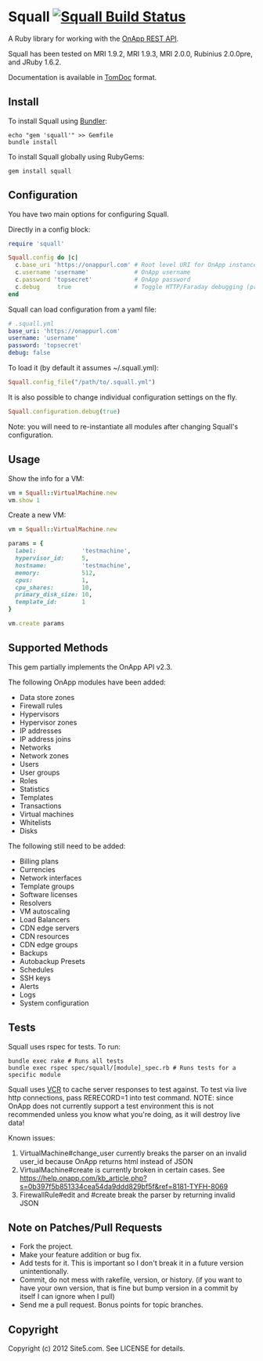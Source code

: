Squall [![Squall Build Status][Build Icon]][Build Status]
=========================================================

A Ruby library for working with the [OnApp REST API][].

Squall has been tested on MRI 1.9.2, MRI 1.9.3, MRI 2.0.0,
Rubinius 2.0.0pre, and JRuby 1.6.2.

Documentation is available in [TomDoc][] format.

[Build Status]: http://travis-ci.org/site5/squall
[Build Icon]: https://secure.travis-ci.org/site5/squall.png?branch=master
[OnApp REST API]: https://help.onapp.com/manual.php?m=2
[TomDoc]: http://rdoc.info/github/site5/squall/master/frames

Install
-------

To install Squall using [Bundler](http://gembundler.com):

```
echo "gem 'squall'" >> Gemfile
bundle install
```

To install Squall globally using RubyGems:

```
gem install squall
```

Configuration
-------------

You have two main options for configuring Squall.

Directly in a config block:

```ruby
require 'squall'

Squall.config do |c|
  c.base_uri 'https://onappurl.com' # Root level URI for OnApp instance
  c.username 'username'             # OnApp username
  c.password 'topsecret'            # OnApp password
  c.debug     true                  # Toggle HTTP/Faraday debugging (prints to $stderr)
end
```

Squall can load configuration from a yaml file:

```yaml
# .squall.yml
base_uri: 'https://onappurl.com'
username: 'username'
password: 'topsecret'
debug: false
```

To load it (by default it assumes ~/.squall.yml):

```ruby
Squall.config_file("/path/to/.squall.yml")
```

It is also possible to change individual configuration settings on the fly.

```ruby
Squall.configuration.debug(true)
```

Note: you will need to re-instantiate all modules after changing Squall's configuration.

Usage
-----

Show the info for a VM:

```ruby
vm = Squall::VirtualMachine.new
vm.show 1
```

Create a new VM:

```ruby
vm = Squall::VirtualMachine.new

params = {
  label:             'testmachine',
  hypervisor_id:     5,
  hostname:          'testmachine',
  memory:            512,
  cpus:              1,
  cpu_shares:        10,
  primary_disk_size: 10,
  template_id:       1
}

vm.create params
```

Supported Methods
-----------------

This gem partially implements the OnApp API v2.3.

The following OnApp modules have been added:

* Data store zones
* Firewall rules
* Hypervisors
* Hypervisor zones
* IP addresses
* IP address joins
* Networks
* Network zones
* Users
* User groups
* Roles
* Statistics
* Templates
* Transactions
* Virtual machines
* Whitelists
* Disks

The following still need to be added:

* Billing plans
* Currencies
* Network interfaces
* Template groups
* Software licenses
* Resolvers
* VM autoscaling
* Load Balancers
* CDN edge servers
* CDN resources
* CDN edge groups
* Backups
* Autobackup Presets
* Schedules
* SSH keys
* Alerts
* Logs
* System configuration

Tests
-----

Squall uses rspec for tests. To run:

```
bundle exec rake # Runs all tests
bundle exec rspec spec/squall/[module]_spec.rb # Runs tests for a specific module
```

Squall uses [VCR](https://github.com/myronmarston/vcr) to cache server
responses to test against. To test via live http connections, pass RERECORD=1
into test command. NOTE: since OnApp does not currently support a test
environment this is not recommended unless you know what you're doing, as it
will destroy live data!

Known issues:

1. VirtualMachine#change_user currently breaks the parser on an invalid
   user_id  because OnApp returns html instead of JSON
2. VirtualMachine#create is currently broken in certain cases.  See
   <https://help.onapp.com/kb_article.php?s=0b397f5b851334cea54da9ddd829bf5f&ref=8181-TYFH-8069>
3. FirewallRule#edit and #create break the parser by returning invalid JSON

Note on Patches/Pull Requests
-----------------------------

* Fork the project.
* Make your feature addition or bug fix.
* Add tests for it. This is important so I don't break it in a
  future version unintentionally.
* Commit, do not mess with rakefile, version, or history.
  (if you want to have your own version, that is fine but bump version in a
  commit by itself I can ignore when I pull)
* Send me a pull request. Bonus points for topic branches.

Copyright
---------

Copyright (c) 2012 Site5.com. See LICENSE for details.
